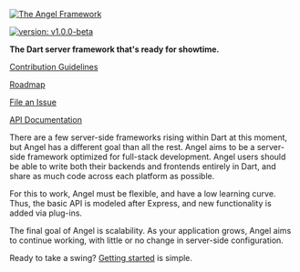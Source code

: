 [![The Angel Framework](https://angel-dart.github.io/images/logo.png)](https://angel-dart.github.io)

[![version: v1.0.0-beta](https://img.shields.io/badge/pub-v1.0.0--beta-blue.svg)](https://pub.dartlang.org/packages/angel_common)

**The Dart server framework that's ready for showtime.**

[Contribution Guidelines](https://github.com/angel-dart/roadmap/blob/master/CONTRIBUTING.md)

[Roadmap](https://github.com/angel-dart/roadmap)

[File an Issue](https://github.com/angel-dart/roadmap/issues)

[API Documentation](http://www.dartdocs.org/documentation/angel_common/latest)

There are a few server-side frameworks rising within Dart at this moment, but Angel has a different goal than all the rest. Angel aims to be a server-side framework optimized for full-stack development. Angel users should be able to write both their backends and frontends entirely in Dart, and share as much code across each platform as possible.

For this to work, Angel must be flexible, and have a low learning curve. Thus, the basic API is modeled after Express, and new functionality is added via plug-ins.

The final goal of Angel is scalability. As your application grows, Angel aims to continue working, with little or no change in server-side configuration.

Ready to take a swing? [Getting started](https://github.com/angel-dart/angel/wiki/Installation-&-Setup) is simple.